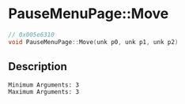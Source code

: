# PauseMenuPage::Move
```c
// 0x005e6310
void PauseMenuPage::Move(unk p0, unk p1, unk p2)
```
## Description
```
Minimum Arguments: 3
Maximum Arguments: 3
```
